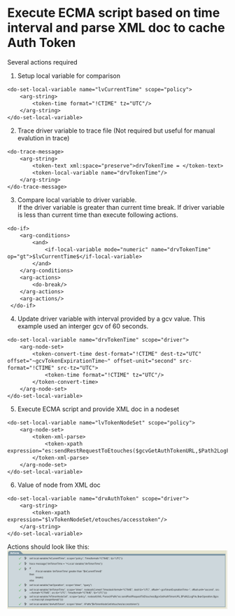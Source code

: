 # Execute ECMA script based on time interval and parse XML doc to cache Auth Token

Several actions required

1) Setup local variable for comparison
```
<do-set-local-variable name="lvCurrentTime" scope="policy">
	<arg-string>
		<token-time format="!CTIME" tz="UTC"/>
	</arg-string>
</do-set-local-variable>
```

2) Trace driver variable to trace file (Not required but useful for manual evalution in trace)
```
<do-trace-message>
	<arg-string>
		<token-text xml:space="preserve">drvTokenTime = </token-text>
		<token-local-variable name="drvTokenTime"/>
	</arg-string>
</do-trace-message>
```

3) Compare local variable to driver variable.  
   If the driver variable is greater than current time break.
   If driver variable is less than current time than execute following actions.
```
<do-if>
	<arg-conditions>
		<and>
			<if-local-variable mode="numeric" name="drvTokenTime" op="gt">$lvCurrentTime$</if-local-variable>
		</and>
	</arg-conditions>
	<arg-actions>
		<do-break/>
	</arg-actions>
	<arg-actions/>
 </do-if>
```

4) Update driver variable with interval provided by a gcv value.  This example used an interger gcv of 60 seconds.
```
<do-set-local-variable name="drvTokenTime" scope="driver">
	<arg-node-set>
		<token-convert-time dest-format="!CTIME" dest-tz="UTC" offset="~gcvTokenExpirationTime~" offset-unit="second" src-format="!CTIME" src-tz="UTC">
			<token-time format="!CTIME" tz="UTC"/>
		</token-convert-time>
	</arg-node-set>
</do-set-local-variable>
```

5) Execute ECMA script and provide XML doc in a nodeset
```
<do-set-local-variable name="lvTokenNodeSet" scope="policy">
	<arg-node-set>
		<token-xml-parse>
			<token-xpath expression="es:sendRestRequestToEtouches($gcvGetAuthTokenURL,$Path2LogFile,$varOperation,$gcv.ecmascript.sleepinterval)"/>
		</token-xml-parse>
	</arg-node-set>
</do-set-local-variable>
```

6) Value of node from XML doc
```
<do-set-local-variable name="drvAuthToken" scope="driver">
	<arg-string>
		<token-xpath expression="$lvTokenNodeSet/etouches/accesstoken"/>
	</arg-string>
</do-set-local-variable>
```

Actions should look like this:
<img src="actions.png">
